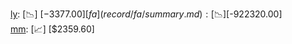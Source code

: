 [ly](record/ly/summary.md): [📉] [$-3377.00]  
[fa](record/fa/summary.md): [📉] [$-922320.00]  
[mm](record/mm/summary.md): [📈] [$2359.60]  
